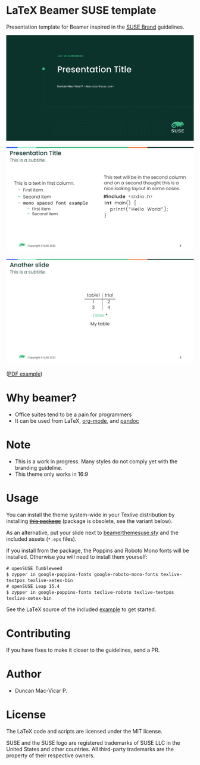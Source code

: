 
# LaTeX Beamer SUSE template

Presentation template for Beamer inspired in the [SUSE Brand](https://brand.suse.com/) guidelines.

![Screenshot](build/images/example-1.png)

![Screenshot](build/images/example-2.png)

![Screenshot](build/images/example-3.png)

([PDF example](build/example.pdf))

# Why beamer?

* Office suites tend to be a pain for programmers
* It can be used from LaTeX, [org-mode](https://orgmode.org/), and [pandoc](https://pandoc.org/)

# Note

* This is a work in progress. Many styles do not comply yet with the branding guideline.
* This theme only works in 16:9

# Usage

You can install the theme system-wide in your Texlive distribution by installing <del>[this package](http://software.opensuse.org/download/package?project=home:dmacvicar&package=texlive-beamertheme-suse)</del> (package is obsolete, see the variant below).

As an alternative, put your slide next to [beamerthemesuse.sty](beamerthemesuse.sty) and the included assets (`*.eps` files).

If you install from the package, the Poppins and Roboto Mono fonts will be installed. Otherwise you will need to install them yourself:

```
# openSUSE Tumbleweed
$ zypper in google-poppins-fonts google-roboto-mono-fonts texlive-textpos texlive-xetex-bin
# openSUSE Leap 15.4
$ zypper in google-poppins-fonts texlive-roboto texlive-textpos texlive-xetex-bin
```

See the LaTeX source of the included [example](example.tex) to get started.

# Contributing

If you have fixes to make it closer to the guidelines, send a PR.

# Author

* Duncan Mac-Vicar P.

# License

The LaTeX code and scripts are licensed under the MIT license.

SUSE and the SUSE logo are registered trademarks of SUSE LLC in the United States and other countries. All third-party trademarks are the property of their respective owners.
